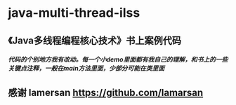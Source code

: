 # java-multi-thread-ilss
## 《Java多线程编程核心技术》书上案例代码<br>
##### 代码的个别地方我有改动。每一个小demo里面都有我自己的理解，和书上的一些关键点注释，一般在main方法里面，少部分可能在类里面<br>

## 感谢 lamersan https://github.com/lamarsan
